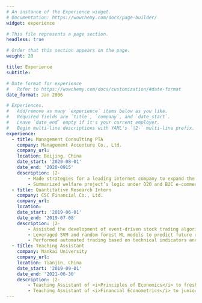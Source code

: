 ```yaml
---
# An instance of the Experience widget.
# Documentation: https://wowchemy.com/docs/page-builder/
widget: experience

# This file represents a page section.
headless: true

# Order that this section appears on the page.
weight: 20

title: Experience
subtitle:

# Date format for experience
#   Refer to https://wowchemy.com/docs/customization/#date-format
date_format: Jan 2006

# Experiences.
#   Add/remove as many `experience` items below as you like.
#   Required fields are `title`, `company`, and `date_start`.
#   Leave `date_end` empty if it's your current employer.
#   Begin multi-line descriptions with YAML's `|2-` multi-line prefix.
experience:
  - title: Management Consulting PTA
    company: Management Accenture Co., Ltd.
    company_url: 
    location: Beijing, China
    date_start: '2020-08-01'
    date_end: '2020-0915'
    description: |2-
        - Made strategies for a leading internet company to expand the medical information market through public welfare projects
        - Summarized welfare project’s logic under O2O and B2C e-commerce model, executed case studies on 700+ medical projects
  - title: Quantitative Research Intern
    company: CSC Financial Co., Ltd.
    company_url: 
    location: 
    date_start: '2019-06-01'
    date_end: '2019-07-08'
    description: |2-
        - Assisted the development of event-driven stock trading algorithms to guide transaction decision
        - Leveraged SVM and random forest ML models to predict future return based on momentum alpha factors for stock selection, including alpha13, ADX, annual firm set growth rate, turnover return, bias turnover, etc
        - Performed automated trading based on technical indicators and strategies, validated by backtesting on 5-year Chinese market
  - title: Teaching Assistant
    company: Nankai University
    company_url:
    location: Tianjin, China
    date_start: '2019-09-01'
    date_end: '2021-06-30'
    description: |2-
        - Teaching Assistant of <i>Principles of Economics</i> to freshman students, 2019 fall semester
        - Teaching Assistant of <i>Financial Econometrics</i> to junior students, 2021 spring semester
---
```

